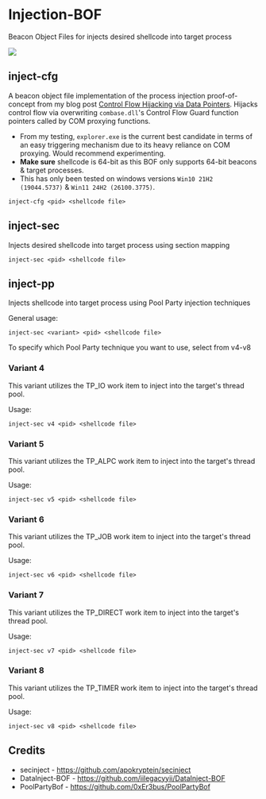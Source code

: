 # Injection-BOF

Beacon Object Files for injects desired shellcode into target process

![](_img/01.png)


## inject-cfg

A beacon object file implementation of the process injection proof-of-concept from my blog post [Control Flow Hijacking via Data Pointers](https://www.legacyy.xyz/defenseevasion/windows/2025/04/16/control-flow-hijacking-via-data-pointers.html). Hijacks control flow via overwriting `combase.dll`'s Control Flow Guard function pointers called by COM proxying functions.
- From my testing, `explorer.exe` is the current best candidate in terms of an easy triggering mechanism due to its heavy reliance on COM proxying. Would recommend experimenting.
- **Make sure** shellcode is 64-bit as this BOF only supports 64-bit beacons & target processes.
- This has only been tested on windows versions `Win10 21H2 (19044.5737)` & `Win11 24H2 (26100.3775)`.

```
inject-cfg <pid> <shellcode file>
```



## inject-sec

Injects desired shellcode into target process using section mapping
```
inject-sec <pid> <shellcode file>
```

## inject-pp

Injects shellcode into target process using Pool Party injection techniques

General usage:
```
inject-sec <variant> <pid> <shellcode file>
```

To specify which Pool Party technique you want to use, select from v4-v8

### Variant 4
This variant utilizes the TP_IO work item to inject into the target's thread pool.

Usage:
```
inject-sec v4 <pid> <shellcode file>
```

### Variant 5
This variant utilizes the TP_ALPC work item to inject into the target's thread pool.

Usage:
```
inject-sec v5 <pid> <shellcode file>
```

### Variant 6
This variant utilizes the TP_JOB work item to inject into the target's thread pool.

Usage:
```
inject-sec v6 <pid> <shellcode file>
```

### Variant 7
This variant utilizes the TP_DIRECT work item to inject into the target's thread pool.

Usage:
```
inject-sec v7 <pid> <shellcode file>
```

### Variant 8
This variant utilizes the TP_TIMER work item to inject into the target's thread pool.

Usage:
```
inject-sec v8 <pid> <shellcode file>
```

## Credits
* secinject - https://github.com/apokryptein/secinject
* DataInject-BOF - https://github.com/iilegacyyii/DataInject-BOF
* PoolPartyBof - https://github.com/0xEr3bus/PoolPartyBof